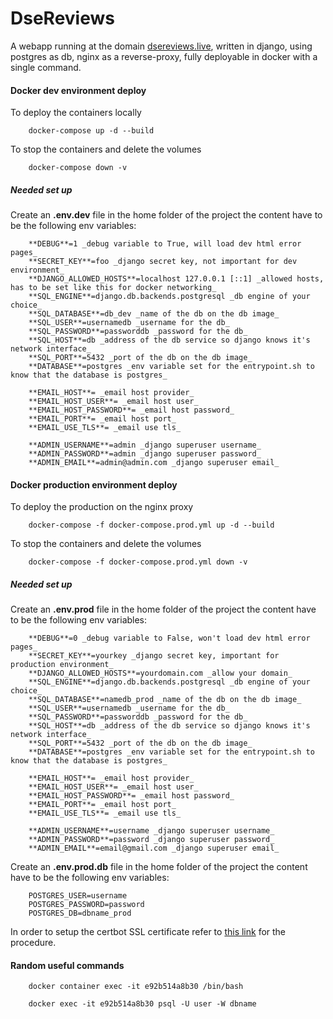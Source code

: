 # DseReviews

A webapp running at the domain [dsereviews.live](dsereviews.live), written in django, using postgres as db, nginx as a reverse-proxy, fully deployable in docker with a single command.  

#### Docker dev environment deploy

To deploy the containers locally 
        
        docker-compose up -d --build

To stop the containers and delete the volumes

        docker-compose down -v

##### Needed set up

Create an **.env.dev** file in the home folder of the project the content have to be the following env variables:

        **DEBUG**=1 _debug variable to True, will load dev html error pages_ 
        **SECRET_KEY**=foo _django secret key, not important for dev environment_
        **DJANGO_ALLOWED_HOSTS**=localhost 127.0.0.1 [::1] _allowed hosts, has to be set like this for docker networking_
        **SQL_ENGINE**=django.db.backends.postgresql _db engine of your choice_
        **SQL_DATABASE**=db_dev _name of the db on the db image_
        **SQL_USER**=usernamedb _username for the db_
        **SQL_PASSWORD**=passworddb _password for the db_
        **SQL_HOST**=db _address of the db service so django knows it's network interface_
        **SQL_PORT**=5432 _port of the db on the db image_
        **DATABASE**=postgres _env variable set for the entrypoint.sh to know that the database is postgres_

        **EMAIL_HOST**= _email host provider_
        **EMAIL_HOST_USER**= _email host user_
        **EMAIL_HOST_PASSWORD**= _email host password_
        **EMAIL_PORT**= _email host port_
        **EMAIL_USE_TLS**= _email use tls_

        **ADMIN_USERNAME**=admin _django superuser username_
        **ADMIN_PASSWORD**=admin _django superuser password_
        **ADMIN_EMAIL**=admin@admin.com _django superuser email_


#### Docker production environment deploy

To deploy the production on the nginx proxy 
        
        docker-compose -f docker-compose.prod.yml up -d --build

To stop the containers and delete the volumes

        docker-compose -f docker-compose.prod.yml down -v

##### Needed set up

Create an **.env.prod** file in the home folder of the project the content have to be the following env variables:

        **DEBUG**=0 _debug variable to False, won't load dev html error pages_ 
        **SECRET_KEY**=yourkey _django secret key, important for production environment_
        **DJANGO_ALLOWED_HOSTS**=yourdomain.com _allow your domain_
        **SQL_ENGINE**=django.db.backends.postgresql _db engine of your choice_
        **SQL_DATABASE**=namedb_prod _name of the db on the db image_
        **SQL_USER**=usernamedb _username for the db_
        **SQL_PASSWORD**=passworddb _password for the db_
        **SQL_HOST**=db _address of the db service so django knows it's network interface_
        **SQL_PORT**=5432 _port of the db on the db image_
        **DATABASE**=postgres _env variable set for the entrypoint.sh to know that the database is postgres_

        **EMAIL_HOST**= _email host provider_
        **EMAIL_HOST_USER**= _email host user_
        **EMAIL_HOST_PASSWORD**= _email host password_
        **EMAIL_PORT**= _email host port_
        **EMAIL_USE_TLS**= _email use tls_

        **ADMIN_USERNAME**=username _django superuser username_
        **ADMIN_PASSWORD**=password _django superuser password_
        **ADMIN_EMAIL**=email@gmail.com _django superuser email_

Create an **.env.prod.db** file in the home folder of the project the content have to be the following env variables:

        POSTGRES_USER=username
        POSTGRES_PASSWORD=password
        POSTGRES_DB=dbname_prod

In order to setup the certbot SSL certificate refer to [this link](https://pentacent.medium.com/nginx-and-lets-encrypt-with-docker-in-less-than-5-minutes-b4b8a60d3a71) for the procedure.


#### Random useful commands 

        docker container exec -it e92b514a8b30 /bin/bash

        docker exec -it e92b514a8b30 psql -U user -W dbname
